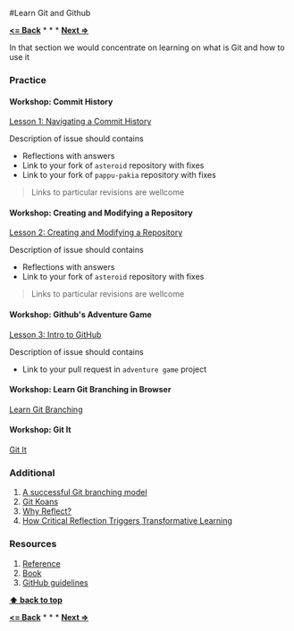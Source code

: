 #Learn Git and Github

**[<= Back](../04-tools-for-development/tools-for-development.md)**		*	*	*	**[Next =>](../04-tools-for-development/tools-for-development.md)**

In that section we would concentrate on learning on what is Git and how to use it

### Practice

#### Workshop: Commit History

[Lesson 1: Navigating a Commit History](https://www.udacity.com/course/viewer#!/c-ud775/l-2980038599/m-2960778925)

Description of issue should contains
 
* Reflections with answers 
* Link to your fork of `asteroid` repository with fixes
* Link to your fork of `pappu-pakia` repository with fixes

>Links to particular revisions are wellcome


#### Workshop: Creating and Modifying a Repository

[Lesson 2: Creating and Modifying a Repository](https://www.udacity.com/course/viewer#!/c-ud775/l-2969618657/m-2960548760)

Description of issue should contains

* Reflections with answers 
* Link to your fork of `asteroid` repository with fixes

>Links to particular revisions are wellcome

#### Workshop: Github's Adventure Game 

[Lesson 3: Intro to GitHub](https://www.udacity.com/course/viewer#!/c-ud775/l-3105028581/m-3089888671)

Description of issue should contains

* Link to your pull request in `adventure game` project

#### Workshop: Learn Git Branching in Browser

[Learn Git Branching](http://pcottle.github.io/learnGitBranching)

#### Workshop: Git It

[Git It](http://jlord.us/git-it/)


### Additional

1. [A successful Git branching model](http://nvie.com/posts/a-successful-git-branching-model/)
1. [Git Koans](http://stevelosh.com/blog/2013/04/git-koans/)
1. [Why Reflect?](https://sites.google.com/site/reflection4learning/why-reflect)
1. [How Critical Reflection Triggers Transformative Learning](http://184.182.233.150/rid=1LW06D9V6-26428MK-1Z64/Mezirow's%20chapter,%20How%20Critical%20Refletion%20Triggers%20TL.pdf)


### Resources

1. [Reference](http://git-scm.com/docs)
1. [Book](http://git-scm.com/book)
1. [GitHub guidelines](https://guides.github.com/)

**[⬆ back to top](#learn-git-and-github)**

**[<= Back](learning-principles.md)**		*	*	*	**[Next =>](tools-for-development.md)**
